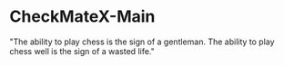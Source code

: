 # CheckMateX-Main
"The ability to play chess is the sign of a gentleman. The ability to play chess well is the sign of a wasted life."
